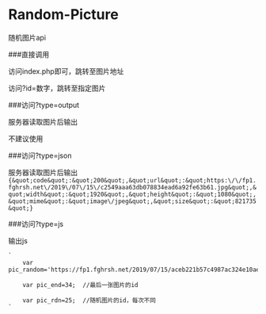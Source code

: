# Random-Picture
随机图片api



###直接调用

访问index.php即可，跳转至图片地址

访问?id=数字，跳转至指定图片


###访问?type=output

服务器读取图片后输出

不建议使用


###访问?type=json

服务器读取图片后输出
    `     
{&quot;code&quot;:&quot;200&quot;,&quot;url&quot;:&quot;https:\/\/fp1.fghrsh.net\/2019\/07\/15\/c2549aaa63db078834ead6a92fe63b61.jpg&quot;,&quot;width&quot;:&quot;1920&quot;,&quot;height&quot;:&quot;1080&quot;,&quot;mime&quot;:&quot;image\/jpeg&quot;,&quot;size&quot;:&quot;821735&quot;}
    `

###访问?type=js

输出js

    `
        var pic_random='https://fp1.fghrsh.net/2019/07/15/aceb221b57c4987ac324e10aeaf69ede.jpg';

        var pic_end=34;  //最后一张图片的id

        var pic_rdn=25;  //随机图片的id，每次不同
    `
